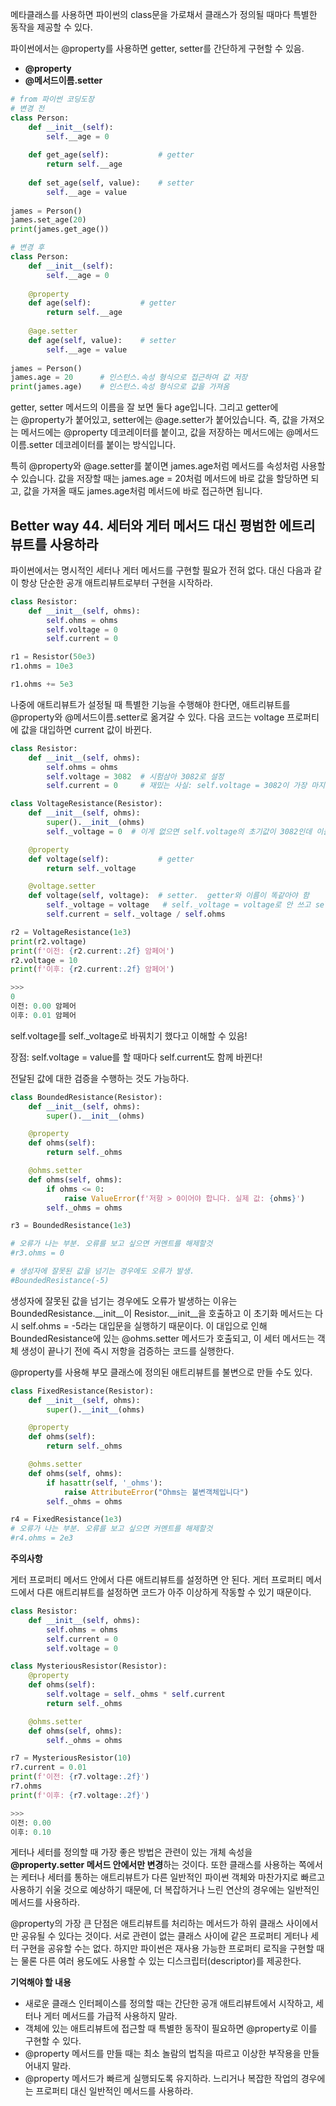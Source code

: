 메타클래스를 사용하면 파이썬의 class문을 가로채서 클래스가 정의될 때마다 특별한 동작을 제공할 수 있다.

파이썬에서는 @property를 사용하면 getter, setter를 간단하게 구현할 수 있음.

- **@property**
- **@메서드이름.setter**

```python
# from 파이썬 코딩도장
# 변경 전
class Person:
    def __init__(self):
        self.__age = 0
 
    def get_age(self):           # getter
        return self.__age
    
    def set_age(self, value):    # setter
        self.__age = value
 
james = Person()
james.set_age(20)
print(james.get_age())

# 변경 후
class Person:
    def __init__(self):
        self.__age = 0
 
    @property
    def age(self):           # getter
        return self.__age
 
    @age.setter
    def age(self, value):    # setter
        self.__age = value
 
james = Person()
james.age = 20      # 인스턴스.속성 형식으로 접근하여 값 저장
print(james.age)    # 인스턴스.속성 형식으로 값을 가져옴
```

getter, setter 메서드의 이름을 잘 보면 둘다 age입니다. 그리고 getter에는 @property가 붙어있고, setter에는 @age.setter가 붙어있습니다. 즉, 값을 가져오는 메서드에는 @property 데코레이터를 붙이고, 값을 저장하는 메서드에는 @메서드이름.setter 데코레이터를 붙이는 방식입니다.

특히 @property와 @age.setter를 붙이면 james.age처럼 메서드를 속성처럼 사용할 수 있습니다. 값을 저장할 때는 james.age = 20처럼 메서드에 바로 값을 할당하면 되고, 값을 가져올 때도 james.age처럼 메서드에 바로 접근하면 됩니다.

## Better way 44. 세터와 게터 메서드 대신 평범한 에트리뷰트를 사용하라

파이썬에서는 명시적인 세터나 게터 메서드를 구현할 필요가 전혀 없다. 대신 다음과 같이 항상 단순한 공개 애트리뷰트로부터 구현을 시작하라.

```python
class Resistor:
    def __init__(self, ohms):
        self.ohms = ohms
        self.voltage = 0
        self.current = 0

r1 = Resistor(50e3)
r1.ohms = 10e3

r1.ohms += 5e3
```

나중에 애트리뷰트가 설정될 때 특별한 기능을 수행해야 한다면, 애트리뷰트를 @property와 @메서드이름.setter로 옮겨갈 수 있다. 다음 코드는 voltage 프로퍼티에 값을 대입하면 current 값이 바뀐다.

 

```python
class Resistor:
    def __init__(self, ohms):
        self.ohms = ohms
        self.voltage = 3082  # 시험삼아 3082로 설정
        self.current = 0     # 재밌는 사실: self.voltage = 3082이 가장 마지막에 쓰이면 self.current값이 0이 아닌 프로퍼티에 의해 계산된 값으로 초기화된다.

class VoltageResistance(Resistor):
    def __init__(self, ohms):
        super().__init__(ohms)
        self._voltage = 0  # 이게 없으면 self.voltage의 초기값이 3082인데 이를 0으로 초기화

    @property
    def voltage(self):           # getter
        return self._voltage

    @voltage.setter
    def voltage(self, voltage):  # setter.  getter와 이름이 똑같아야 함
        self._voltage = voltage   # self._voltage = voltage로 안 쓰고 self.voltage = voltage로 쓰면 무한루프에 빠짐
        self.current = self._voltage / self.ohms

r2 = VoltageResistance(1e3)
print(r2.voltage)
print(f'이전: {r2.current:.2f} 암페어')
r2.voltage = 10
print(f'이후: {r2.current:.2f} 암페어')

>>>
0
이전: 0.00 암페어
이후: 0.01 암페어
```

self.voltage를 self._voltage로 바꿔치기 했다고 이해할 수 있음!

장점: self.voltage = value를 할 때마다 self.current도 함께 바뀐다! 

전달된 값에 대한 검증을 수행하는 것도 가능하다.

```python
class BoundedResistance(Resistor):
    def __init__(self, ohms):
        super().__init__(ohms)

    @property
    def ohms(self):
        return self._ohms

    @ohms.setter
    def ohms(self, ohms):
        if ohms <= 0:
            raise ValueError(f'저항 > 0이어야 합니다. 실제 값: {ohms}')
        self._ohms = ohms

r3 = BoundedResistance(1e3)

# 오류가 나는 부분. 오류를 보고 싶으면 커멘트를 해제할것
#r3.ohms = 0

# 생성자에 잘못된 값을 넘기는 경우에도 오류가 발생.
#BoundedResistance(-5)
```

생성자에 잘못된 값을 넘기는 경우에도 오류가 발생하는 이유는 BoundedResistance.__init__이 Resistor.__init__을 호출하고 이 초기화 메서드는 다시 self.ohms = -5라는 대입문을 실행하기 때문이다. 이 대입으로 인해 BoundedResistance에 있는 @ohms.setter 메서드가 호출되고, 이 세터 메서드는 객체 생성이 끝나기 전에 즉시 저항을 검증하는 코드를 실행한다. 

@property를 사용해 부모 클래스에 정의된 애트리뷰트를 불변으로 만들 수도 있다. 

```python
class FixedResistance(Resistor):
    def __init__(self, ohms):
        super().__init__(ohms)

    @property
    def ohms(self):
        return self._ohms

    @ohms.setter
    def ohms(self, ohms):
        if hasattr(self, '_ohms'):
            raise AttributeError("Ohms는 불변객체입니다")
        self._ohms = ohms

r4 = FixedResistance(1e3)
# 오류가 나는 부분. 오류를 보고 싶으면 커멘트를 해제할것
#r4.ohms = 2e3
```

**주의사항**

게터 프로퍼티 메서드 안에서 다른 애트리뷰트를 설정하면 안 된다. 게터 프로퍼티 메서드에서 다른 애트리뷰트를 설정하면 코드가 아주 이상하게 작동할 수 있기 때문이다.

```python
class Resistor:
    def __init__(self, ohms):
        self.ohms = ohms
        self.current = 0
        self.voltage = 0

class MysteriousResistor(Resistor):
    @property
    def ohms(self):
        self.voltage = self._ohms * self.current
        return self._ohms

    @ohms.setter
    def ohms(self, ohms):
        self._ohms = ohms

r7 = MysteriousResistor(10)
r7.current = 0.01
print(f'이전: {r7.voltage:.2f}')
r7.ohms
print(f'이후: {r7.voltage:.2f}')

>>>
이전: 0.00
이후: 0.10
```

게터나 세터를 정의할 때 가장 좋은 방법은 관련이 있는 개체 속성을 **@property.setter 메서드 안에서만 변경**하는 것이다. 또한 클래스를 사용하는 쪽에서는 케터나 세터를 통하는 애트리뷰트가 다른 일반적인 파이썬 객체와 마찬가지로 빠르고 사용하기 쉬울 것으로 예상하기 때문에, 더 복잡하거나 느린 연산의 경우에는 일반적인 메서드를 사용하라.

@property의 가장 큰 단점은 애트리뷰트를 처리하는 메서드가 하위 클래스 사이에서만 공유될 수 있다는 것이다. 서로 관련이 없는 클래스 사이에 같은 프로퍼티 게터나 세터 구현을 공유할 수는 없다. 하지만 파이썬은 재사용 가능한 프로퍼티 로직을 구현할 때는 물론 다른 여러 용도에도 사용할 수 있는 디스크립터(descriptor)를 제공한다.

**기억해야 할 내용**
- 새로운 클래스 인터페이스를 정의할 때는 간단한 공개 애트리뷰트에서 시작하고, 세터나 게터 메서드를 가급적 사용하지 말라.
- 객체에 있는 애트리뷰트에 접근할 때 특별한 동작이 필요하면 @property로 이를 구현할 수 있다.
- @property 메서드를 만들 때는 최소 놀람의 법칙을 따르고 이상한 부작용을 만들어내지 말라.
- @property 메서드가 빠르게 실행되도록 유지하라. 느리거나 복잡한 작업의 경우에는 프로퍼티 대신 일반적인 메서드를 사용하라.